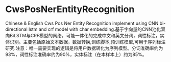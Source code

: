# CwsPosNerEntityRecognition
Chinese &amp; English Cws Pos Ner Entity Recognition implement using CNN bi-directional lstm and crf model with char embedding.基于字向量的CNN池化双向BiLSTM与CRF模型的网络，可能一体化的完成中文和英文分词，词性标注，实体识别。主要包括原始文本数据，数据转换,训练脚本,预训练模型,可用于序列标注研究.注意：唯一需要实现的逻辑是将用户数据转化为序列模型。分词准确率约为93%，词性标注准确率约为90%，实体标注（在本样本上）约为85%。
